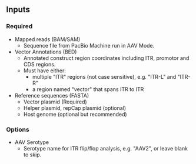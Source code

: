## Inputs

### Required

- Mapped reads (BAM/SAM)
  - Sequence file from PacBio Machine run in AAV Mode.
- Vector Annotations (BED)
  - Annotated construct region coordinates including ITR, promotor and CDS regions.
  - Must have either:
	- multiple "ITR" regions (not case sensitive), e.g. "ITR-L" and "ITR-R"
	- a region named "vector" that spans ITR to ITR
- Reference sequences (FASTA)
    - Vector plasmid (Required)
    - Helper plasmid, repCap plasmid (optional)
    - Host genome (optional but recommended)

### Options

- AAV Serotype
  - Serotype name for ITR flip/flop analysis, e.g. "AAV2", or leave blank to skip.
